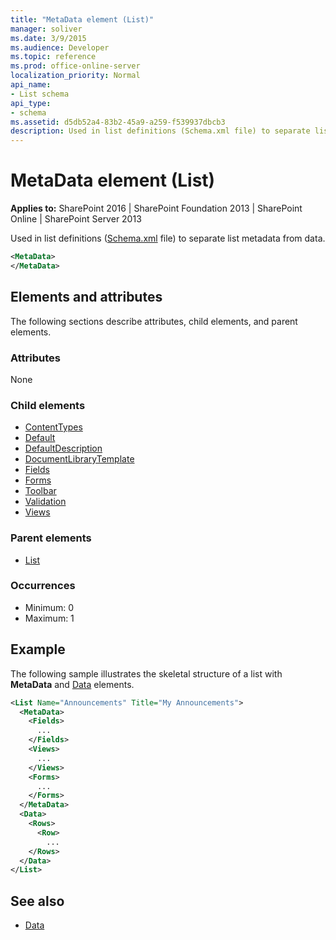 ```yaml
---
title: "MetaData element (List)"
manager: soliver
ms.date: 3/9/2015
ms.audience: Developer
ms.topic: reference
ms.prod: office-online-server
localization_priority: Normal
api_name:
- List schema
api_type:
- schema
ms.assetid: d5db52a4-83b2-45a9-a259-f539937dbcb3
description: Used in list definitions (Schema.xml file) to separate list metadata from data.
---
```


# MetaData element (List)

**Applies to:** SharePoint 2016 | SharePoint Foundation 2013 | SharePoint Online | SharePoint Server 2013
  
Used in list definitions ([Schema.xml](https://msdn.microsoft.com/library/c2f01064-80d8-47ee-b602-ecf4c480ac56%28Office.15%29.aspx) file) to separate list metadata from data. 
  
```XML
<MetaData>
</MetaData>
```

## Elements and attributes

The following sections describe attributes, child elements, and parent elements.

### Attributes

None
   
### Child elements

- [ContentTypes](contenttypes-element-list.md)
- [Default](default-element-listform.md)
- [DefaultDescription](defaultdescription-element-list.md)
- [DocumentLibraryTemplate](documentlibrarytemplate-element-list.md)
- [Fields](fields-element-list.md)
- [Forms](forms-element-list.md)
- [Toolbar](toolbar-element-list.md)
- [Validation](validation-element-list.md)
- [Views](views-element-list.md)
   
### Parent elements

- [List](list-element-list.md)
   
### Occurrences

- Minimum: 0
- Maximum: 1  
   
## Example

The following sample illustrates the skeletal structure of a list with **MetaData** and [Data](data-element-site.md) elements. 
  
```XML
<List Name="Announcements" Title="My Announcements">
  <MetaData>
    <Fields>
      ...
    </Fields>
    <Views>
      ...
    </Views>
    <Forms>
      ...
    </Forms>
  </MetaData>
  <Data>
    <Rows>
      <Row>
        ...
    </Rows>
  </Data>
</List>
```

## See also

- [Data](data-element-site.md)

